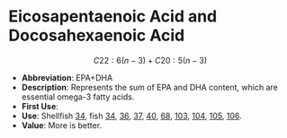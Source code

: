 # Eicosapentaenoic Acid and Docosahexaenoic Acid

$$C22:6(n - 3) + C20:5(n - 3)$$

* **Abbreviation**: EPA+DHA
* **Description**: Represents the sum of EPA and DHA content, which are essential omega-3 fatty acids.
* **First Use**:
* **Use**: Shellfish [34], fish [34], [36], [37], [40], [68], [103], [104], [105], [106].
* **Value**: More is better.

[34]: https://doi.org/10.3390/foods9020233 "Rincón-Cervera (2020)"
[36]: https://doi.org/10.1016/j.foodchem.2014.03.055 "Fernandes (2014)"
[37]: https://doi.org/10.1016/j.foodchem.2013.10.012 "Hosseini (2014)"
[40]: https://doi.org/10.1016/j.aquaculture.2016.03.009 "Rombenso (2016)"
[68]: https://doi.org/10.1016/j.aquaculture.2017.12.043 "Monteiro (2018)"
[103]: https://doi.org/10.1111/j.1365-2109.2007.01811.x "Lin (2007)"
[104]: https://doi.org/10.1016/j.aquaculture.2014.01.034 "Larsson (2014)"
[105]: https://doi.org/10.1016/j.aquaculture.2015.06.007 "Mozanzadeh (2015)"
[106]: https://doi.org/10.1016/j.aquaculture.2017.07.018 "Xu (2017)"
